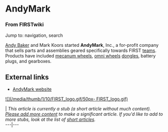 # AndyMark

### From FIRSTwiki

Jump to: navigation, search

[Andy Baker](Andy_Baker "Andy Baker" ) and Mark Koors started
**AndyMark**, Inc., a for-profit company that sells parts and assemblies
geared specifically towards FIRST [teams](Team "Team" ). Products
have included [mecanum wheels](Mecanum_wheel "Mecanum wheel" ),
[omni wheels](/index.php?title=Omni_wheel&action=edit "Omni wheel" )
[dongles](/index.php?title=Dongle&action=edit "Dongle" ), battery plugs, and
gearboxes.


##  External links

  * [AndyMark website](http://www.andymark.biz/ "http://www.andymark.biz/" )

[![](/media/thumb/1/10/FIRST_logo.gif/50px-
FIRST_logo.gif)](Image:FIRST_logo.gif "" )

|  _This article is currently a stub (a short article without much content).
[Please add more
content](http://www.firstwiki.net/index.php?title=AndyMark&action=edit
"http://www.firstwiki.net/index.php?title=AndyMark&action=edit" ) to make a
significant article. If you'd like to add to more stubs, look at the list of
[short articles](Special:Shortpages "Special:Shortpages" )._  
---|---  
  
